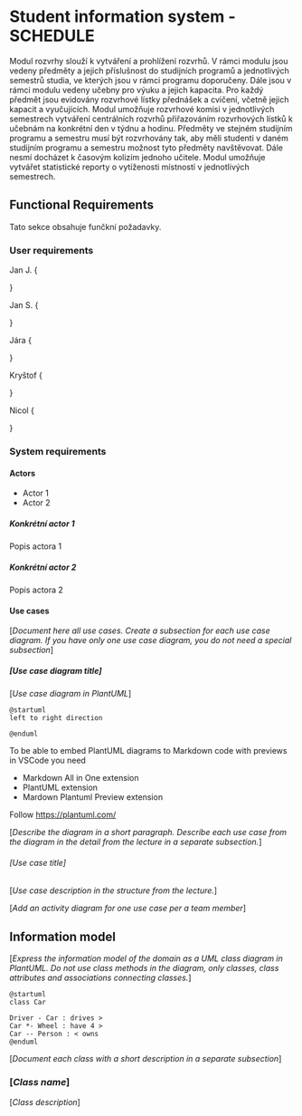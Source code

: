 # Student information system - SCHEDULE

Modul rozvrhy slouží k vytváření a prohlížení rozvrhů. V rámci modulu jsou vedeny předměty a jejich příslušnost do studijních programů a jednotlivých semestrů studia, ve kterých jsou v rámci programu doporučeny. Dále jsou v rámci modulu vedeny učebny pro výuku a jejich kapacita. Pro každý předmět jsou evidovány rozvrhové lístky přednášek a cvičení, včetně jejich kapacit a vyučujících. Modul umožňuje rozvrhové komisi v jednotlivých semestrech vytváření centrálních rozvrhů přiřazováním rozvrhových lístků k učebnám na konkrétní den v týdnu a hodinu. Předměty ve stejném studijním programu a semestru musí být rozvrhovány tak, aby měli studenti v daném studijním programu a semestru možnost tyto předměty navštěvovat. Dále nesmí docházet k časovým kolizím jednoho učitele. Modul umožňuje vytvářet statistické reporty o vytíženosti místností v jednotlivých semestrech. 

## Functional Requirements

Tato sekce obsahuje funčkní požadavky.

### User requirements
Jan J.
{

}

Jan S. 
{

}

Jára
{

}

Kryštof
{

}

Nicol
{

}

### System requirements

#### Actors
 - Actor 1 
 - Actor 2

##### Konkrétní actor 1
Popis actora 1 

##### Konkrétní actor 2
Popis actora 2

#### Use cases

[*Document here all use cases. Create a subsection for each use case diagram. If you have only one use case diagram, you do not need a special subsection*]

##### [*Use case diagram title*]

[*Use case diagram in PlantUML*]

```plantuml
@startuml
left to right direction

@enduml
```

To be able to embed PlantUML diagrams to Markdown code with previews in VSCode you need
* Markdown All in One extension
* PlantUML extension
* Mardown Plantuml Preview extension

Follow https://plantuml.com/

[*Describe the diagram in a short paragraph. Describe each use case from the diagram in the detail from the lecture in a separate subsection.*]

###### [*Use case title*]

[*Use case description in the structure from the lecture.*]

[*Add an activity diagram for one use case per a team member*]

## Information model

[*Express the information model of the domain as a UML class diagram in PlantUML. Do not use class methods in the diagram, only classes, class attributes and associations connecting classes.*]

```plantuml
@startuml
class Car

Driver - Car : drives >
Car *- Wheel : have 4 >
Car -- Person : < owns
@enduml
```

[*Document each class with a short description in a separate subsection*]

### [*Class name*]

[*Class description*]
